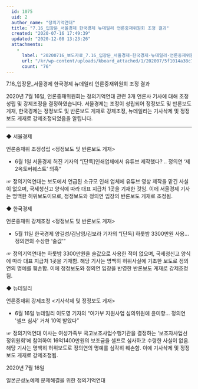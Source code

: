 ```yaml
---
  id: 1075
  uid: 2
  author_name: "정의기억연대"
  title: "7.16_입장문_서울경제 한국경제 뉴데일리 언론중재위원회 조정 결과"
  created: "2020-07-16 17:49:39"
  updated: "2020-12-08 13:23:26"
  attachments: 
    - 
      label: "20200716_보도자료_7.16_입장문_서울경제-한국경제-뉴데일리-언론중재위원회-조정-결과.hwp"
      url: "/kr/wp-content/uploads/kboard_attached/1/202007/5f1014a38c7846807134.hwp"
      count: "76"
---
```

7.16_입장문_서울경제 한국경제 뉴데일리 언론중재위원회 조정 결과


2020년 7월 16일, 언론중재위원회는 정의기억연대 관련 3개 언론사 기사에 대해 조정성립 및 강제조정을 결정하였습니다. 서울경제는 조정이 성립되어 정정보도 및 반론보도 게재, 한국경제는 정정보도 및 반론보도 게재로 강제조정, 뉴데일리는 기사삭제 및 정정보도 게재로 강제조정되었음을 알립니다.


-----------------------------------------------------------------------------

◆ 서울경제

언론중재위 조정성립 <정정보도 및 반론보도 게재>

- 6월 1일 서울경제 허진 기자의 “\[단독\]인쇄업체에서 유튜브 제작했다? .. 정의연 ‘제2옥토버훼스트’ 의혹”

☞ 정의기억연대는 보도에서 언급된 소규모 인쇄 업체에 유튜브 영상 제작을 맡긴 사실이 없으며, 국세청신고 양식에 따라 대표 지급처 1곳을 기재한 것임. 이에 서울경제 기사는 명백한 허위보도이므로, 정정보도와 정의연 입장의 반론보도 게재로 조정됨.


◆ 한국경제

언론중재위 강제조정 <정정보도 및 반론보도 게재>

- 5월 11일 한국경제 양길성/김남영/김보라 기자의 “\[단독\] 하룻밤 3300만원 사용…정의연의 수상한 ‘술값’”

☞ 정의기억연대는 하룻밤 3300만원을 술값으로 사용한 적이 없으며, 국세청신고 양식에 따라 대표 지급처 1곳을 기재함. 해당 기사는 명백히 허위사실에 기초한 보도로 정의연의 명예를 훼손함. 이에 정정보도와 정의연 입장을 반영한 반론보도 게재로 강제조정됨.


◆ 뉴데일리

언론중재위 강제조정 <기사삭제 및 정정보도 게재>

- 6월 16일 뉴데일리 이도영 기자의 “여가부 지원사업 심의위원에 윤미향… 정의연 '셀프 심사' 거쳐 10억 받았다”

☞ 정의기억연대 이사는 여성가족부 국고보조사업수행기관을 결정하는 ‘보조자사업선정위원회’에 참여하여 16억1400만원의 보조금을 셀프로 심사하고 수령한 사실이 없음. 해당 기사는 명백히 허위보도로 정의연의 명예를 심각히 훼손함. 이에 기사삭제 및 정정보도 게재로 강제조정됨.


2020년 7월 16일

일본군성노예제 문제해결을 위한 정의기억연대